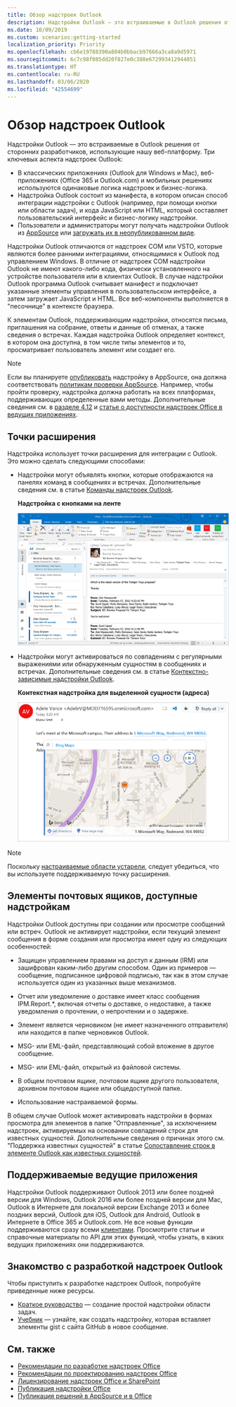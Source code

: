 ```yaml
---
title: Обзор надстроек Outlook
description: Надстройки Outlook — это встраиваемые в Outlook решения от сторонних разработчиков, использующие нашу веб-платформу.
ms.date: 10/09/2019
ms.custom: scenarios:getting-started
localization_priority: Priority
ms.openlocfilehash: cb6e19788390a804b0bbacb97666a3ca8a9d5971
ms.sourcegitcommit: 6c7c98f085dd20f827e0c388e672993412944851
ms.translationtype: HT
ms.contentlocale: ru-RU
ms.lasthandoff: 03/06/2020
ms.locfileid: "42554699"
---
```

# <a name="outlook-add-ins-overview"></a>Обзор надстроек Outlook

Надстройки Outlook — это встраиваемые в Outlook решения от сторонних разработчиков, использующие нашу веб-платформу. Три ключевых аспекта надстроек Outlook:

- В классических приложениях (Outlook для Windows и Mac), веб-приложениях (Office 365 и Outlook.com) и мобильных решениях используются одинаковые логика надстроек и бизнес-логика.
- Надстройка Outlook состоит из манифеста, в котором описан способ интеграции надстройки с Outlook (например, при помощи кнопки или области задач), и кода JavaScript или HTML, который составляет пользовательский интерфейс и бизнес-логику надстройки.
- Пользователи и администраторы могут получать надстройки Outlook из [AppSource](https://appsource.microsoft.com) или [загружать их в неопубликованном виде](sideload-outlook-add-ins-for-testing.md).

Надстройки Outlook отличаются от надстроек COM или VSTO, которые являются более ранними интеграциями, относящимися к Outlook под управлением Windows. В отличие от надстроек COM надстройки Outlook не имеют какого-либо кода, физически установленного на устройстве пользователя или в клиентах Outlook. В случае надстройки Outlook программа Outlook считывает манифест и подключает указанные элементы управления в пользовательском интерфейсе, а затем загружает JavaScript и HTML. Все веб-компоненты выполняется в "песочнице" в контексте браузера.

К элементам Outlook, поддерживающим надстройки, относятся письма, приглашения на собрание, ответы и данные об отменах, а также сведения о встречах. Каждая надстройка Outlook определяет контекст, в котором она доступна, в том числе типы элементов и то, просматривает пользователь элемент или создает его.

> [!NOTE]
> Если вы планируете [опубликовать](../publish/publish.md) надстройку в AppSource, она должна соответствовать [политикам проверки AppSource](/office/dev/store/validation-policies). Например, чтобы пройти проверку, надстройка должна работать на всех платформах, поддерживающих определенные вами методы. Дополнительные сведения см. в [разделе 4.12](/office/dev/store/validation-policies#4-apps-and-add-ins-behave-predictably) и [статье о доступности надстроек Office в ведущих приложениях](../overview/office-add-in-availability.md).

## <a name="extension-points"></a>Точки расширения

Надстройка использует точки расширения для интеграции с Outlook. Это можно сделать следующими способами:

- Надстройки могут объявлять кнопки, которые отображаются на панелях команд в сообщениях и встречах. Дополнительные сведения см. в статье [Команды надстроек Outlook](add-in-commands-for-outlook.md).

    **Надстройка с кнопками на ленте**

    ![Команда надстройки для фигуры без интерфейса](../images/uiless-command-shape.png)

- Надстройки могут активироваться по совпадениям с регулярными выражениями или обнаруженным сущностям в сообщениях и встречах. Дополнительные сведения см. в статье [Контекстно-зависимые надстройки Outlook](contextual-outlook-add-ins.md).

    **Контекстная надстройка для выделенной сущности (адреса)**

    ![Показывает контекстное приложение на карточке](../images/outlook-detected-entity-card.png)


> [!NOTE]
> Поскольку [настраиваемые области устарели](https://developer.microsoft.com/outlook/blogs/make-your-add-ins-available-in-the-office-ribbon/), следует убедиться, что вы используете поддерживаемую точку расширения.

## <a name="mailbox-items-available-to-add-ins"></a>Элементы почтовых ящиков, доступные надстройкам

Надстройки Outlook доступны при создании или просмотре сообщений или встреч. Outlook не активирует надстройки, если текущий элемент сообщения в форме создания или просмотра имеет одну из следующих особенностей:

- Защищен управлением правами на доступ к данным (IRM) или зашифрован каким-либо другим способом. Один из примеров — сообщение, подписанное цифровой подписью, так как в этом случае используется один из указанных выше механизмов.

- Отчет или уведомление о доставке имеет класс сообщения IPM.Report.*, включая отчеты о доставке, о недоставке, а также уведомления о прочтении, о непрочтении и о задержке.

- Элемент является черновиком (не имеет назначенного отправителя) или находится в папке черновиков Outlook.

- MSG- или EML-файл, представляющий собой вложение в другое сообщение.

- MSG- или EML-файл, открытый из файловой системы.

- В общем почтовом ящике, почтовом ящике другого пользователя, архивном почтовом ящике или общедоступной папке.

- Использование настраиваемой формы.

В общем случае Outlook может активировать надстройки в формах просмотра для элементов в папке "Отправленные", за исключением надстроек, активируемых на основании совпадений строк для известных сущностей. Дополнительные сведения о причинах этого см. "Поддержка известных сущностей" в статье [Сопоставление строк в элементе Outlook как известных сущностей](match-strings-in-an-item-as-well-known-entities.md).

## <a name="supported-hosts"></a>Поддерживаемые ведущие приложения

Надстройки Outlook поддерживают Outlook 2013 или более поздней версии для Windows, Outlook 2016 или более поздней версии для Mac, Outlook в Интернете для локальной версии Exchange 2013 и более поздних версий, Outlook для iOS, Outlook для Android, Outlook в Интернете в Office 365 и Outlook.com. Не все новые функции поддерживаются сразу всеми [клиентами](../reference/requirement-sets/outlook-api-requirement-sets.md#requirement-sets-supported-by-exchange-servers-and-outlook-clients). Просмотрите статьи и справочные материалы по API для этих функций, чтобы узнать, в каких ведущих приложениях они поддерживаются.


## <a name="get-started-building-outlook-add-ins"></a>Знакомство с разработкой надстроек Outlook

Чтобы приступить к разработке надстроек Outlook, попробуйте приведенные ниже ресурсы.

- [Краткое руководство](../quickstarts/outlook-quickstart.md) — создание простой надстройки области задач.
- [Учебник](../tutorials/outlook-tutorial.md) — узнайте, как создать надстройку, которая вставляет элементы gist с сайта GitHub в новое сообщение.


## <a name="see-also"></a>См. также

- [Рекомендации по разработке надстроек Office](../concepts/add-in-development-best-practices.md)
- [Рекомендации по проектированию надстроек Office](../design/add-in-design.md)
- [Лицензирование надстроек Office и SharePoint](/office/dev/store/license-your-add-ins)
- [Публикация надстройки Office](../publish/publish.md)
- [Публикация решений в AppSource и в Office](/office/dev/store/submit-to-the-office-store)
